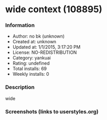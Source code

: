 # wide context (108895)

### Information
- Author: no bk (unknown)
- Created at: unknown
- Updated at: 1/1/2015, 3:17:20 PM
- License: NO-REDISTRIBUTION
- Category: yankuai
- Rating: undefined
- Total installs: 69
- Weekly installs: 0


### Description
wide


### Screenshots (links to userstyles.org)



